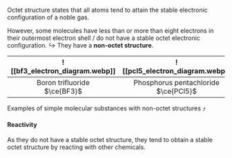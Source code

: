 Octet structure states that all atoms tend to attain the stable electronic configuration of a noble gas.

However, some molecules have less than or more than eight electrons in their outermost electron shell / do not have a stable octet electronic configuration.
↪️ They have a **non-octet structure**.

| ![[bf3_electron_diagram.webp]] | ![[pcl5_electron_diagram.webp]] | ![[sf6_electron_diagram.webp]] |
| :--: | :--: | :--: |
| Boron trifluoride<br>$\ce{BF3}$ | Phosphorus pentachloride<br>$\ce{PCl5}$ | Sulphur hexafluoride<br>$\ce{SF6}$ |
Examples of simple molecular substances with non-octet structures ⤴️

#### Reactivity
As they do not have a stable octet structure, they tend to obtain a stable octet structure by reacting with other chemicals.

